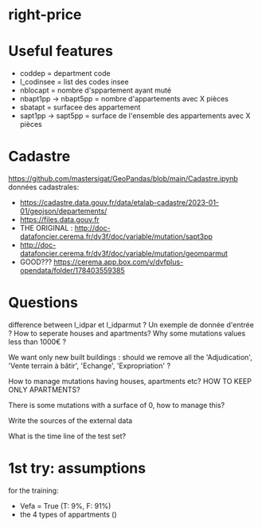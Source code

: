 # right-price

# Useful features 
- coddep = department code
- l_codinsee = list des codes insee
- nblocapt = nombre d'sppartement ayant muté
- nbapt1pp -> nbapt5pp = nombre d'appartements avec X pièces
- sbatapt = surfacee des appartement
- sapt1pp -> sapt5pp = surface de l'ensemble des appartements avec X pièces


# Cadastre 
https://github.com/mastersigat/GeoPandas/blob/main/Cadastre.ipynb
données cadastrales:
- https://cadastre.data.gouv.fr/data/etalab-cadastre/2023-01-01/geojson/departements/
- https://files.data.gouv.fr
- THE ORIGINAL : http://doc-datafoncier.cerema.fr/dv3f/doc/variable/mutation/sapt3pp
- http://doc-datafoncier.cerema.fr/dv3f/doc/variable/mutation/geomparmut
- GOOD??? https://cerema.app.box.com/v/dvfplus-opendata/folder/178403559385



# Questions 
difference between l_idpar et l_idparmut ?
Un exemple de donnée d'entrée ?
How to seperate houses and apartments?
Why some mutations values less than 1000€ ?

We want only new built buildings : should we remove all the 'Adjudication',
       'Vente terrain à bâtir', 'Echange', 'Expropriation' ?

How to manage mutations having houses, apartments etc? HOW TO KEEP ONLY APARTMENTS?

There is some mutations with a surface of 0, how to manage this?

Write the sources of the external data

What is the time line of the test set?


# 1st try: assumptions

for the training:
- Vefa = True (T: 9%, F: 91%)
- the 4 types of appartments ()